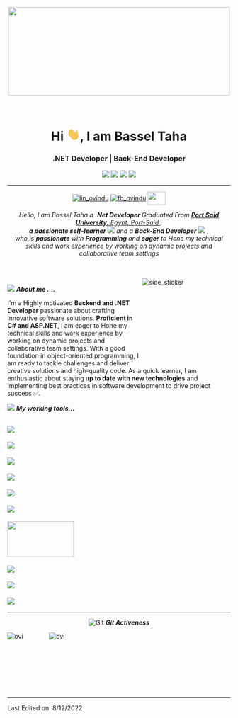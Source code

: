 
<p align="center">
  <img src="https://media.giphy.com/media/qgQUggAC3Pfv687qPC/giphy.gif" height="200" width = 500/>
</p>
<br>

<h1 align="center">Hi <img src="https://raw.githubusercontent.com/ABSphreak/ABSphreak/master/gifs/Hi.gif" width="30px">, I am Bassel Taha </h1>
<h3 align="center">.NET Developer | Back-End Developer </h2>

 <p align="center">
<img src="https://img.shields.io/badge/Age-25-blue" />
  <img src="https://img.shields.io/badge/Focus-.NET Development & Back--End Development-yellow" />
  <img src="https://img.shields.io/badge/Lives in-Egypt, PortSaid-success" />
  <img src="https://img.shields.io/badge/Languages-English%20%26%20Arabic-brightgreen" />
</p>
<hr>
<p align="center">
<a href="https://www.linkedin.com/in/bassel-taha-keshk/" target="blank"><img align="center" src="https://th.bing.com/th/id/R.15fd5adb3c750e71a0e6ba69caaabe5f?rik=r4eO9JHsawHnKg&pid=ImgRaw&r=0" alt="lin_ovindu" height="40" width="40" /></a>  
<a href="https://www.facebook.com/Bassel.Taha.Kishk" target="blank"><img align="center" src="https://www.svgrepo.com/show/299425/facebook.svg" alt="fb_ovindu" height="30" width="40" /></a>
 <a href = "mailto: Basseltaha98@gmail.com"><img align="center" src="https://seeklogo.com/images/G/gmail-new-2020-logo-32DBE11BB4-seeklogo.com.png" height="30" width="40" /></a>
 </p>


<p align="center">
  <em>
    Hello, I am Bassel Taha a <b>.Net Developer </b> Graduated From <a href="https://uom.lk/"> <b>Port Said University</b>, Egypt, Port-Said </a>. <br>
    <b>a passionate self-learner</b> <img src="https://raw.githubusercontent.com/TheDudeThatCode/TheDudeThatCode/master/Assets/Developer.gif" width="30px"> and a <b>Back-End Developer</b>&nbsp;<img src="https://raw.githubusercontent.com/TheDudeThatCode/TheDudeThatCode/master/Assets/Designer.gif" width="36px">&nbsp,<br>who is <b>passionate</b>
    with <b>Programming</b> and  <b>eager</b> to Hone my technical skills and work experience by working on dynamic projects and collaborative team settings 
  </em> 
  <br>
<!--  <img src="https://media.giphy.com/media/gH3LO09IOiZIqePwv9/giphy.gif" width="50" /> <b><i align="center">Thought : "Life is full of choices…choose wisely!”</i></b> <img src="https://media.giphy.com/media/qjqUcgIyRjsl2/giphy.gif" width="50" />
-->
</p>
<br><br>
<img align="right" width=200px height=200px alt="side_sticker" src="https://media.giphy.com/media/TEnXkcsHrP4YedChhA/giphy.gif" />

<img src="https://media.giphy.com/media/iY8CRBdQXODJSCERIr/giphy.gif" width="30px">&nbsp;***About me ....***

  I'm a Highly motivated <b>Backend and .NET Developer</b> passionate about crafting innovative software   solutions. <b>Proficient in C# and ASP.NET</b>, I am eager to Hone my technical skills and work  experience by working on dynamic projects and collaborative team settings. With a good  foundation in object-oriented programming, I am ready to tackle challenges and deliver creative solutions and high-quality code. As a quick learner, I am enthusiastic about staying<b> up to date with new technologies</b> and implementing best practices in software development to drive project success ✅.
 

<img src="https://media.giphy.com/media/iY8CRBdQXODJSCERIr/giphy.gif" width="30px">&nbsp;***My working tools...***
<p align="left">
  

  <code> <img height="80" src="https://samiinfotech.com/wp-content/uploads/2022/09/EaHTsat.jpg"> </code>
  <code> <img height="80" src="https://th.bing.com/th/id/R.893b71926fa5241849cac9f3bd50a36b?rik=WWlnTUQe0UeUqw&pid=ImgRaw&r=0"> </code>
  <code> <img height="80" width ="" src="https://codeopinion.com/wp-content/uploads/2017/10/Bitmap-MEDIUM_Entity-Framework-Core-Logo_2colors_Square_Boxed_RGB.png"> </code>
  <code> <img height="80" src="https://www.vectorlogo.zone/logos/w3_html5/w3_html5-ar21.svg"> </code>
  <code> <img height="80" src="https://th.bing.com/th/id/OIP.PzM5Xc-Bw2DbeTGmMVqNNgAAAA?rs=1&pid=ImgDetMain"> </code>
  <code> <img height="80" src="https://th.bing.com/th/id/R.1e1036237df7ba6a39b5b12c167c15ed?rik=boKfLqP6fGVIpA&riu=http%3a%2f%2f4.bp.blogspot.com%2f-W7IqKEnbfGw%2fTp-5ctkQHlI%2fAAAAAAAAARk%2fWesGCastsWA%2fw1200-h630-p-k-no-nu%2fMVVM_Original_195x1001.png&ehk=eL%2fqK%2b2dVFHvjenhVT7MnqWGdxU%2b9%2fJFVgWRh%2f9x7yw%3d&risl=&pid=ImgRaw&r=0"> </code>
  <code> <img height="80" width ="150" src="https://www.itprotoday.com/sites/itprotoday.com/files/styles/article_featured_retina/public/logo-microsoft-sql-server-595x3350.jpg?itok=yF51O5OL" width='100'> </code>
  <code> <img height="80" src="https://th.bing.com/th/id/OIP.ggxLNjvf0deajdurBvbaeQHaEm?rs=1&pid=ImgDetMain"> </code>
  <code> <img height="80" src="https://www.brcline.com/wp-content/uploads/2016/01/bootstrap-logo.png"> </code>
  <code> <img height="80" src="https://th.bing.com/th/id/R.7ea67df8f3ea706fdc9b493725fa0835?rik=WIuTpARHDBiwKg&pid=ImgRaw&r=0"> </code>
  
  <hr>
  </p>
  <p align="center">
 <img src="https://media.giphy.com/media/W5eoZHPpUx9sapR0eu/giphy.gif" width="30px" alt="Git"/>&nbsp;<i><b>Git Activeness</b></i></p>
 
<p><img align="left" src="https://github-readme-stats.vercel.app/api/top-langs?username=Bassel-Taha&show_icons=true&locale=en&layout=compact&theme=chartreuse-dark" alt="ovi" /></p>
<p>&nbsp;<img align="right" src="https://github-readme-stats.vercel.app/api?username=Bassel-Taha&show_icons=true&locale=en&theme=chartreuse-dark" alt="ovi" width="410" /></p>
<br>
<br><br><br><br><br>

<!-- <hr> -->
<!-- <p align="center"><img src="https://media.giphy.com/media/QaMcXSekUWx7aogAUr/giphy.gif" width="30" />&nbsp;Git profile Trophies</p><br>
<img src="https://github-profile-trophy.vercel.app/?username=Bassel-Taha&theme=juicyfresh&no-bg=true" /> -->


-----
Last Edited on: 8/12/2022





